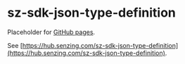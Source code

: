 # sz-sdk-json-type-definition

Placeholder for [GitHub pages](https://pages.github.com/).

See [https://hub.senzing.com/sz-sdk-json-type-definition](https://hub.senzing.com/sz-sdk-json-type-definition).
